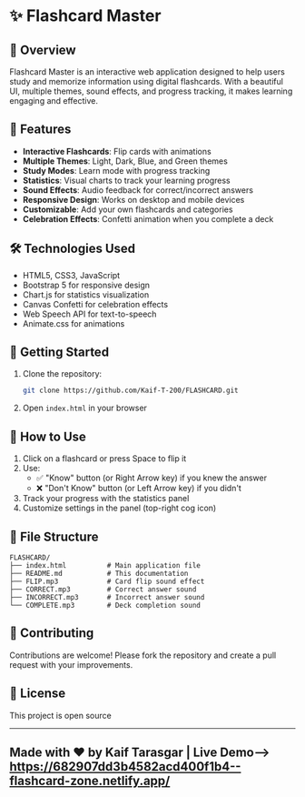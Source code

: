 # ✨ Flashcard Master

## 📌 Overview
Flashcard Master is an interactive web application designed to help users study and memorize information using digital flashcards. With a beautiful UI, multiple themes, sound effects, and progress tracking, it makes learning engaging and effective.

## 🚀 Features
- **Interactive Flashcards**: Flip cards with animations
- **Multiple Themes**: Light, Dark, Blue, and Green themes
- **Study Modes**: Learn mode with progress tracking
- **Statistics**: Visual charts to track your learning progress
- **Sound Effects**: Audio feedback for correct/incorrect answers
- **Responsive Design**: Works on desktop and mobile devices
- **Customizable**: Add your own flashcards and categories
- **Celebration Effects**: Confetti animation when you complete a deck

## 🛠️ Technologies Used
- HTML5, CSS3, JavaScript
- Bootstrap 5 for responsive design
- Chart.js for statistics visualization
- Canvas Confetti for celebration effects
- Web Speech API for text-to-speech
- Animate.css for animations

## 🏁 Getting Started
1. Clone the repository:
   ```bash
   git clone https://github.com/Kaif-T-200/FLASHCARD.git
   ```
2. Open `index.html` in your browser

## 📝 How to Use
1. Click on a flashcard or press Space to flip it
2. Use:
   - ✅ "Know" button (or Right Arrow key) if you knew the answer
   - ❌ "Don't Know" button (or Left Arrow key) if you didn't
3. Track your progress with the statistics panel
4. Customize settings in the panel (top-right cog icon)

## 📂 File Structure
```
FLASHCARD/
├── index.html          # Main application file
├── README.md           # This documentation
├── FLIP.mp3            # Card flip sound effect
├── CORRECT.mp3         # Correct answer sound
├── INCORRECT.mp3       # Incorrect answer sound
└── COMPLETE.mp3        # Deck completion sound
```

## 🤝 Contributing
Contributions are welcome! Please fork the repository and create a pull request with your improvements.

## 📜 License
This project is open source 

---

## Made with ❤️ by Kaif Tarasgar | Live Demo--> https://682907dd3b4582acd400f1b4--flashcard-zone.netlify.app/
